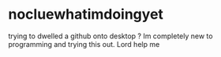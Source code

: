 # nocluewhatimdoingyet
trying to dwelled a github onto desktop ?
Im completely new to programming and trying this out. Lord help me 
